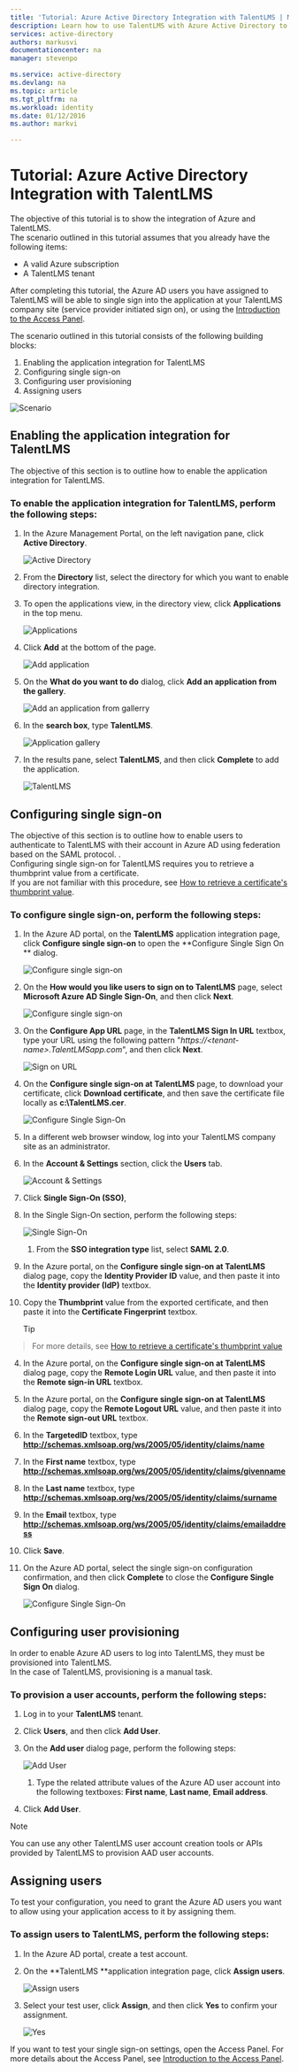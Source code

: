 ```yaml
---
title: 'Tutorial: Azure Active Directory Integration with TalentLMS | Microsoft Azure'
description: Learn how to use TalentLMS with Azure Active Directory to enable single sign-on, automated provisioning, and more!
services: active-directory
authors: markusvi
documentationcenter: na
manager: stevenpo

ms.service: active-directory
ms.devlang: na
ms.topic: article
ms.tgt_pltfrm: na
ms.workload: identity
ms.date: 01/12/2016
ms.author: markvi

---
```

# Tutorial: Azure Active Directory Integration with TalentLMS
The objective of this tutorial is to show the integration of Azure and TalentLMS.  
The scenario outlined in this tutorial assumes that you already have the following items:

* A valid Azure subscription
* A TalentLMS tenant

After completing this tutorial, the Azure AD users you have assigned to TalentLMS will be able to single sign into the application at your TalentLMS company site (service provider initiated sign on), or using the [Introduction to the Access Panel](active-directory-saas-access-panel-introduction.md).

The scenario outlined in this tutorial consists of the following building blocks:

1. Enabling the application integration for TalentLMS
2. Configuring single sign-on
3. Configuring user provisioning
4. Assigning users

![Scenario](./media/active-directory-saas-talentlms-tutorial/IC777289.png "Scenario")

## Enabling the application integration for TalentLMS
The objective of this section is to outline how to enable the application integration for TalentLMS.

### To enable the application integration for TalentLMS, perform the following steps:
1. In the Azure Management Portal, on the left navigation pane, click **Active Directory**.

   ![Active Directory](./media/active-directory-saas-talentlms-tutorial/IC700993.png "Active Directory")

2. From the **Directory** list, select the directory for which you want to enable directory integration.

3. To open the applications view, in the directory view, click **Applications** in the top menu.

   ![Applications](./media/active-directory-saas-talentlms-tutorial/IC700994.png "Applications")

4. Click **Add** at the bottom of the page.

   ![Add application](./media/active-directory-saas-talentlms-tutorial/IC749321.png "Add application")

5. On the **What do you want to do** dialog, click **Add an application from the gallery**.

   ![Add an application from gallerry](./media/active-directory-saas-talentlms-tutorial/IC749322.png "Add an application from gallerry")

6. In the **search box**, type **TalentLMS**.

   ![Application gallery](./media/active-directory-saas-talentlms-tutorial/IC777290.png "Application gallery")

7. In the results pane, select **TalentLMS**, and then click **Complete** to add the application.

   ![TalentLMS](./media/active-directory-saas-talentlms-tutorial/IC777291.png "TalentLMS")


## Configuring single sign-on
The objective of this section is to outline how to enable users to authenticate to TalentLMS with their account in Azure AD using federation based on the SAML protocol. .  
Configuring single sign-on for TalentLMS requires you to retrieve a thumbprint value from a certificate.  
If you are not familiar with this procedure, see [How to retrieve a certificate's thumbprint value](http://youtu.be/YKQF266SAxI).

### To configure single sign-on, perform the following steps:
1. In the Azure AD portal, on the **TalentLMS** application integration page, click **Configure single sign-on** to open the **Configure Single Sign On ** dialog.

   ![Configure single sign-on](./media/active-directory-saas-talentlms-tutorial/IC777292.png "Configure single sign-on")

2. On the **How would you like users to sign on to TalentLMS** page, select **Microsoft Azure AD Single Sign-On**, and then click **Next**.

   ![Configure single sign-on](./media/active-directory-saas-talentlms-tutorial/IC777293.png "Configure single sign-on")

3. On the **Configure App URL** page, in the **TalentLMS Sign In URL** textbox, type your URL using the following pattern "*https://\<tenant-name\>.TalentLMSapp.com*", and then click **Next**.

   ![Sign on URL](./media/active-directory-saas-talentlms-tutorial/IC777294.png "Sign on URL")

4. On the **Configure single sign-on at TalentLMS** page, to download your certificate, click **Download certificate**, and then save the certificate file locally as **c:\\TalentLMS.cer**.

   ![Configure Single Sign-On](./media/active-directory-saas-talentlms-tutorial/IC777295.png "Configure Single Sign-On")

5. In a different web browser window, log into your TalentLMS company site as an administrator.

6. In the **Account & Settings** section, click the **Users** tab.

   ![Account & Settings](./media/active-directory-saas-talentlms-tutorial/IC777296.png "Account & Settings")

7. Click **Single Sign-On (SSO)**,

8. In the Single Sign-On section, perform the following steps:

   ![Single Sign-On](./media/active-directory-saas-talentlms-tutorial/IC777297.png "Single Sign-On")

   1. From the **SSO integration type** list, select **SAML 2.0**.
2. In the Azure portal, on the **Configure single sign-on at TalentLMS** dialog page, copy the **Identity Provider ID** value, and then paste it into the **Identity provider (IdP)** textbox.
3. Copy the **Thumbprint** value from the exported certificate, and then paste it into the **Certificate Fingerprint** textbox.

   > [!TIP]
> For more details, see [How to retrieve a certificate's thumbprint value](http://youtu.be/YKQF266SAxI)
> 
4. In the Azure portal, on the **Configure single sign-on at TalentLMS** dialog page, copy the **Remote Login URL** value, and then paste it into the **Remote sign-in URL** textbox.

5. In the Azure portal, on the **Configure single sign-on at TalentLMS** dialog page, copy the **Remote Logout URL** value, and then paste it into the **Remote sign-out URL** textbox.
6. In the **TargetedID** textbox, type **http://schemas.xmlsoap.org/ws/2005/05/identity/claims/name**
7. In the **First name** textbox, type **http://schemas.xmlsoap.org/ws/2005/05/identity/claims/givenname**
8. In the **Last name** textbox, type **http://schemas.xmlsoap.org/ws/2005/05/identity/claims/surname**
9. In the **Email** textbox, type **http://schemas.xmlsoap.org/ws/2005/05/identity/claims/emailaddress**
10. Click **Save**.

9. On the Azure AD portal, select the single sign-on configuration confirmation, and then click **Complete** to close the **Configure Single Sign On** dialog.

   ![Configure Single Sign-On](./media/active-directory-saas-talentlms-tutorial/IC777298.png "Configure Single Sign-On")


## Configuring user provisioning
In order to enable Azure AD users to log into TalentLMS, they must be provisioned into TalentLMS.  
In the case of TalentLMS, provisioning is a manual task.

### To provision a user accounts, perform the following steps:
1. Log in to your **TalentLMS** tenant.

2. Click **Users**, and then click **Add User**.

3. On the **Add user** dialog page, perform the following steps:

   ![Add User](./media/active-directory-saas-talentlms-tutorial/IC777299.png "Add User")

   1. Type the related attribute values of the Azure AD user account into the following textboxes: **First name**, **Last name**, **Email address**.
2. Click **Add User**.


> [!NOTE]
> You can use any other TalentLMS user account creation tools or APIs provided by TalentLMS to provision AAD user accounts.
> 
> 
## Assigning users
To test your configuration, you need to grant the Azure AD users you want to allow using your application access to it by assigning them.

### To assign users to TalentLMS, perform the following steps:
1. In the Azure AD portal, create a test account.

2. On the **TalentLMS **application integration page, click **Assign users**.

   ![Assign users](./media/active-directory-saas-talentlms-tutorial/IC777300.png "Assign users")

3. Select your test user, click **Assign**, and then click **Yes** to confirm your assignment.

   ![Yes](./media/active-directory-saas-talentlms-tutorial/IC767830.png "Yes")


If you want to test your single sign-on settings, open the Access Panel. For more details about the Access Panel, see [Introduction to the Access Panel](active-directory-saas-access-panel-introduction.md).

